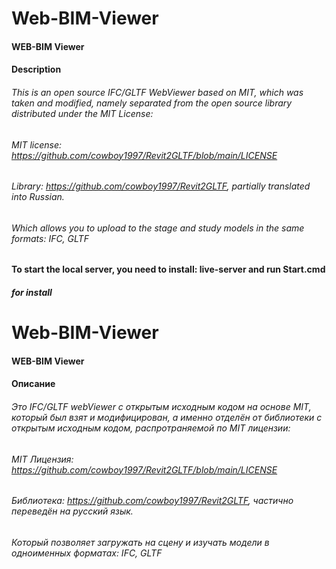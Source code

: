 # Web-BIM-Viewer
#### WEB-BIM Viewer
#### Description
###### This is an open source IFC/GLTF WebViewer based on MIT, which was taken and modified, namely separated from the open source library distributed under the MIT License:
###### MIT license: https://github.com/cowboy1997/Revit2GLTF/blob/main/LICENSE
###### Library: https://github.com/cowboy1997/Revit2GLTF, partially translated into Russian.
###### Which allows you to upload to the stage and study models in the same formats: IFC, GLTF
#### To start the local server, you need to install: live-server and run Start.cmd
##### for install


# Web-BIM-Viewer
#### WEB-BIM Viewer
#### Описание
###### Это IFC/GLTF webViewer с открытым исходным кодом на основе MIT, который был взят и модифицирован, а именно отделён от библиотеки  с открытым исходным кодом, распротраняемой по MIT лицензии: 
###### MIT Лицензия: https://github.com/cowboy1997/Revit2GLTF/blob/main/LICENSE
###### Библиотека: https://github.com/cowboy1997/Revit2GLTF, частично переведён на русский язык.
###### Который позволяет загружать на сцену и изучать модели в одноименных форматах: IFC, GLTF
